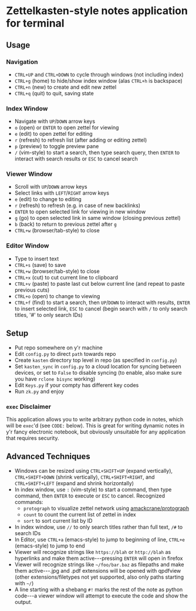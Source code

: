 # Zettelkasten-style notes application for terminal

## Usage

### Navigation

- `CTRL+UP` and `CTRL+DOWN` to cycle through windows (not including index)
- `CTRL+g` (home) to hide/show index window (alas `CTRL+h` is backspace)
- `CTRL+n` (new) to create and edit new zettel
- `CTRL+q` (quit) to quit, saving state

### Index Window

- Navigate with `UP`/`DOWN` arrow keys
- `o` (open) or `ENTER` to open zettel for viewing
- `e` (edit) to open zettel for editing
- `r` (refresh) to refresh list (after adding or editing zettel)
- `p` (preview) to toggle preview pane
- `/` (vim-style) to start a search, then type search query, then `ENTER` to interact with search results or `ESC` to cancel search

### Viewer Window

- Scroll with `UP`/`DOWN` arrow keys
- Select links with `LEFT`/`RIGHT` arrow keys
- `e` (edit) to change to editing
- `r` (refresh) to refresh (e.g. in case of new backlinks)
- `ENTER` to open selected link for viewing in new window
- `g` (go) to open selected link in same window (closing previous zettel)
- `b` (back) to return to previous zettel after `g`
- `CTRL+w` (browser/tab-style) to close

### Editor Window

- Type to insert text
- `CTRL+s` (save) to save
- `CTRL+w` (browser/tab-style) to close
- `CTRL+x` (cut) to cut current line to clipboard
- `CTRL+v` (paste) to paste last cut below current line (and repeat to paste previous cuts)
- `CTRL+o` (open) to change to viewing
- `CTRL+f` (find) to start a search, then `UP`/`DOWN` to interact with results, `ENTER` to insert selected link, `ESC` to cancel (begin search with `/` to only search titles, '#' to only search IDs)

## Setup

- Put repo somewhere on y'r machine
- Edit `config.py` to direct `path` towards repo
- Create `kasten` directory top level in repo (as specified in `config.py`)
- Set `kasten_sync` in `config.py` to a cloud location for syncing between devices, or set to `False` to disable syncing (to enable, also make sure you have `rclone bisync` working)
- Edit `Keys.py` if your compty has different key codes
- Run `zk.py` and enjoy

### `exec` Disclaimer

This application allows you to write arbitrary python code in notes, which will be `exec`'d (see `CODE:` below). This is great for writing dynamic notes in y'r fancy electronic notebook, but obviously unsuitable for any application that requires security.

## Advanced Techniques

- Windows can be resized using `CTRL+SHIFT+UP` (expand vertically), `CTRL+SHIFT+DOWN` (shrink vertically), `CTRL+SHIFT+RIGHT`, and `CTRL+SHIFT+LEFT` (expand and shrink horizontally)
- In index window, use `:` (vim-style) to start a command, then type command, then `ENTER` to execute or `ESC` to cancel. Recognized commands:
    - `protograph` to visualize zettel network using [amackcrane/protograph](https://github.com/amackcrane/protograph)
    - `count` to count the current list of zettel in index
    - `sort` to sort current list by ID
- In index window, use `//` to only search titles rather than full text, `/#` to search IDs
- In Editor, use `CTRL+a` (emacs-style) to jump to beginning of line, `CTRL+e` (emacs-style) to jump to end
- Viewer will recognize strings like `https://blah` or `http://blah` as hyperlinks and make them active---pressing `ENTER` will open in firefox
- Viewer will recognize strings like `~/foo/bar.baz` as filepaths and make them active---.jpg and .pdf extensions will be opened with qpdfview (other extensions/filetypes not yet supported, also only paths starting with `~/`)
- A line starting with a shebang `#!` marks the rest of the note as python code---a viewer window will attempt to execute the code and show the output.
